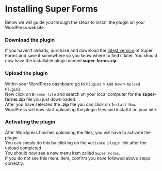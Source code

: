 # Installing Super Forms

Below we will guide you through the steps to install the plugin on your WordPress website.

### Download the plugin

If you haven't already, purchase and download the [latest version](https://codecanyon.net/item/super-forms-drag-drop-form-builder/13979866) of Super Forms and save it somewhere so you know where to find it later. You should now have the installable plugin named **super-forms.zip**.

### Upload the plugin

Within your WordPress dashboard go to `Plugins` > `Add New` > `Upload Plugins`.<br />
Now click on `Browse file` and search on your local computer for the **super-forms.zip** file you just downloaded.<br />
After you have selected the **.zip** file you can click on `Install Now`.<br />
WordPress will now start uploading the plugin files and install it on your site.

### Activating the plugin

After Wordpress finishes uploading the files, you will have to activate the plugin.<br />
You can simply do this by clicking on the `Activate plugin` link after the upload completed.<br />
You should now see a new menu item called `Super Forms`.<br />
If you do not see this menu item, confirm you have followed above steps correctly.